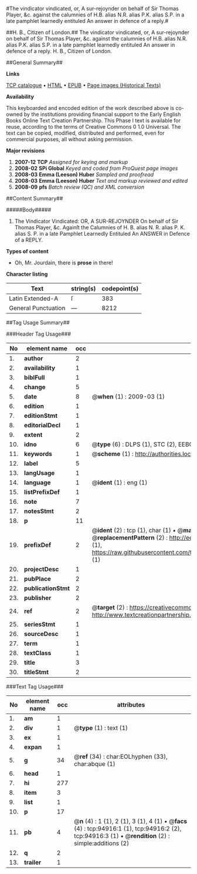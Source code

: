 #The vindicator vindicated, or, A sur-rejoynder on behalf of Sir Thomas Player, &c. against the calumnies of H.B. alias N.R. alias P.K. alias S.P. in a late pamphlet learnedly entituled An answer in defence of a reply.#

##H. B., Citizen of London.##
The vindicator vindicated, or, A sur-rejoynder on behalf of Sir Thomas Player, &c. against the calumnies of H.B. alias N.R. alias P.K. alias S.P. in a late pamphlet learnedly entituled An answer in defence of a reply.
H. B., Citizen of London.

##General Summary##

**Links**

[TCP catalogue](http://www.ota.ox.ac.uk/tcp/)  • 
[HTML](http://tei.it.ox.ac.uk/tcp/Texts-HTML/free/A65/A65051.html)  • 
[EPUB](http://tei.it.ox.ac.uk/tcp/Texts-EPUB/free/A65/A65051.epub) • 
[Page images (Historical Texts)](https://data.historicaltexts.jisc.ac.uk/view?pubId=eebo-12880168e&pageId=eebo-12880168e-94916-1)

**Availability**

This keyboarded and encoded edition of the
	       work described above is co-owned by the institutions
	       providing financial support to the Early English Books
	       Online Text Creation Partnership. This Phase I text is
	       available for reuse, according to the terms of Creative
	       Commons 0 1.0 Universal. The text can be copied,
	       modified, distributed and performed, even for
	       commercial purposes, all without asking permission.

**Major revisions**

1. __2007-12__ __TCP__ *Assigned for keying and markup*
1. __2008-02__ __SPi Global__ *Keyed and coded from ProQuest page images*
1. __2008-03__ __Emma (Leeson) Huber__ *Sampled and proofread*
1. __2008-03__ __Emma (Leeson) Huber__ *Text and markup reviewed and edited*
1. __2008-09__ __pfs__ *Batch review (QC) and XML conversion*

##Content Summary##

#####Body#####

1. The Vindicator Vindicated: OR, A SUR-REJOYNDER On behalf of Sir Thomas Player, &c. Againſt the Calumnies of H. B. alias N. R. alias P. K. alias S. P. in a late Pamphlet Learnedly Entituled An ANSWER in Defence of a REPLY.

**Types of content**

  * Oh, Mr. Jourdain, there is **prose** in there!

**Character listing**


|Text|string(s)|codepoint(s)|
|---|---|---|
|Latin Extended-A|ſ|383|
|General Punctuation|—|8212|

##Tag Usage Summary##

###Header Tag Usage###

|No|element name|occ|attributes|
|---|---|---|---|
|1.|__author__|2||
|2.|__availability__|1||
|3.|__biblFull__|1||
|4.|__change__|5||
|5.|__date__|8| @__when__ (1) : 2009-03 (1)|
|6.|__edition__|1||
|7.|__editionStmt__|1||
|8.|__editorialDecl__|1||
|9.|__extent__|2||
|10.|__idno__|6| @__type__ (6) : DLPS (1), STC (2), EEBO-CITATION (1), OCLC (1), VID (1)|
|11.|__keywords__|1| @__scheme__ (1) : http://authorities.loc.gov/ (1)|
|12.|__label__|5||
|13.|__langUsage__|1||
|14.|__language__|1| @__ident__ (1) : eng (1)|
|15.|__listPrefixDef__|1||
|16.|__note__|7||
|17.|__notesStmt__|2||
|18.|__p__|11||
|19.|__prefixDef__|2| @__ident__ (2) : tcp (1), char (1)  •  @__matchPattern__ (2) : ([0-9\-]+):([0-9IVX]+) (1), (.+) (1)  •  @__replacementPattern__ (2) : http://eebo.chadwyck.com/downloadtiff?vid=$1&page=$2 (1), https://raw.githubusercontent.com/textcreationpartnership/Texts/master/tcpchars.xml#$1 (1)|
|20.|__projectDesc__|1||
|21.|__pubPlace__|2||
|22.|__publicationStmt__|2||
|23.|__publisher__|2||
|24.|__ref__|2| @__target__ (2) : https://creativecommons.org/publicdomain/zero/1.0/ (1), http://www.textcreationpartnership.org/docs/. (1)|
|25.|__seriesStmt__|1||
|26.|__sourceDesc__|1||
|27.|__term__|1||
|28.|__textClass__|1||
|29.|__title__|3||
|30.|__titleStmt__|2||


###Text Tag Usage###

|No|element name|occ|attributes|
|---|---|---|---|
|1.|__am__|1||
|2.|__div__|1| @__type__ (1) : text (1)|
|3.|__ex__|1||
|4.|__expan__|1||
|5.|__g__|34| @__ref__ (34) : char:EOLhyphen (33), char:abque (1)|
|6.|__head__|1||
|7.|__hi__|277||
|8.|__item__|3||
|9.|__list__|1||
|10.|__p__|17||
|11.|__pb__|4| @__n__ (4) : 1 (1), 2 (1), 3 (1), 4 (1)  •  @__facs__ (4) : tcp:94916:1 (1), tcp:94916:2 (2), tcp:94916:3 (1)  •  @__rendition__ (2) : simple:additions (2)|
|12.|__q__|2||
|13.|__trailer__|1||
